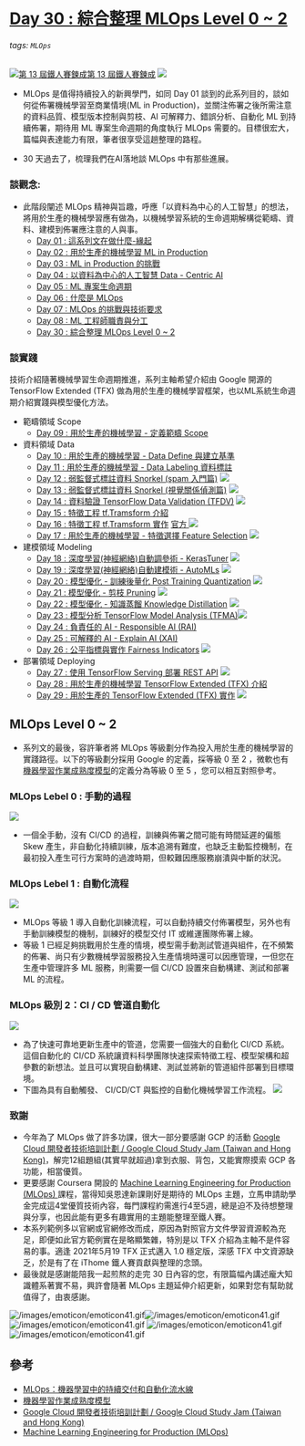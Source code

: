 # [Day 30 : 綜合整理 MLOps Level 0 ~ 2](https://ithelp.ithome.com.tw/articles/10274317)

###### tags: `MLOps`
[![](https://d1dwq032kyr03c.cloudfront.net/images/ironman_sticker/13/ai-and-data.png?sticker "第 13 屆鐵人賽鍊成")第 13 屆鐵人賽鍊成](https://ithelp.ithome.com.tw/users/20121130/ironman/4015)
[![](https://img.shields.io/badge/iThome%E9%90%B5%E4%BA%BA%E8%B3%BD2021-%E5%A8%81%E5%88%A9%E6%96%AF-blue)](https://ithelp.ithome.com.tw/articles/10273652)



- MLOps 是值得持續投入的新興學門，如同 Day 01 談到的此系列目的，談如何從佈署機械學習至商業情境(ML in Production)，並關注佈署之後所需注意的資料品質、模型版本控制與剪枝、AI 可解釋力、錯誤分析、自動化 ML 到持續佈署，期待用 ML 專案生命週期的角度執行 MLOps 需要的。目標很宏大，篇幅與表達能力有限，筆者很享受這趟整理的路程。

- 30 天過去了，梳理我們在AI落地談 MLOps 中有那些進展。
### 談觀念:
- 此階段闡述 MLOps 精神與旨趣，呼應「以資料為中心的人工智慧」的想法，將用於生產的機械學習應有做為，以機械學習系統的生命週期解構從範疇、資料、建模到佈署應注意的人與事。
    - [Day 01 : 這系列文在做什麼-緣起](https://ithelp.ithome.com.tw/articles/10258837)
    - [Day 02 : 用於生產的機械學習 ML in Production](https://ithelp.ithome.com.tw/articles/10258861)
    - [Day 03 : ML in Production 的挑戰](https://ithelp.ithome.com.tw/articles/10259314)
    - [Day 04 : 以資料為中心的人工智慧 Data - Centric AI](https://ithelp.ithome.com.tw/articles/10259708)
    - [Day 05 : ML 專案生命週期](https://ithelp.ithome.com.tw/articles/10259989)
    - [Day 06 : 什麼是 MLOps](https://ithelp.ithome.com.tw/articles/10260304)
    - [Day 07 : MLOps 的挑戰與技術要求](https://ithelp.ithome.com.tw/articles/10260599)
    - [Day 08 : ML 工程師職責與分工](https://ithelp.ithome.com.tw/articles/10260962)
    - [Day 30 : 綜合整理 MLOps Level 0 ~ 2](https://ithelp.ithome.com.tw/articles/10274317)
### 談實踐
技術介紹隨著機械學習生命週期推進，系列主軸希望介紹由 Google 開源的 TensorFlow Extended (TFX) 做為用於生產的機械學習框架，也以ML系統生命週期介紹實踐與模型優化方法。
- 範疇領域 Scope
    - [Day 09 : 用於生產的機械學習 - 定義範疇 Scope](https://ithelp.ithome.com.tw/articles/10261352)
- 資料領域 Data
    - [Day 10 : 用於生產的機械學習 - Data Define 與建立基準](https://ithelp.ithome.com.tw/articles/10261664)
    - [Day 11 : 用於生產的機械學習 - Data Labeling 資料標註](https://ithelp.ithome.com.tw/articles/10262021)
    - [Day 12 : 弱監督式標註資料 Snorkel (spam 入門篇)](https://ithelp.ithome.com.tw/articles/10262325) [![](https://i.imgur.com/pQnQ4tG.png)](https://colab.research.google.com/github/willismax/ML-in-Production-30-days-sharing/blob/main/notebook/12.%E5%85%A5%E9%96%80_Snorkel_.ipynb)
    - [Day 13 : 弱監督式標註資料 Snorkel (視覺關係偵測篇)](https://ithelp.ithome.com.tw/articles/10262699) [![](https://i.imgur.com/pQnQ4tG.png)](https://colab.research.google.com/github/willismax/ML-in-Production-30-days-sharing/blob/main/notebook/13.Snorkel_%E8%A6%96%E8%A6%BA%E9%97%9C%E4%BF%82%E6%AA%A2%E6%B8%ACVRD%E7%AF%84%E4%BE%8B.ipynb)
    - [Day 14 : 資料驗證 TensorFlow Data Validation (TFDV)](https://ithelp.ithome.com.tw/articles/10263091) [![](https://i.imgur.com/pQnQ4tG.png)](https://colab.research.google.com/github/tensorflow/docs-l10n/blob/master/site/zh-cn/tfx/tutorials/data_validation/tfdv_basic.ipynb) 
    - [Day 15 : 特徵工程 tf.Tramsform 介紹](https://ithelp.ithome.com.tw/articles/10263595)
    - [Day 16 : 特徵工程 tf.Tramsform 實作](https://ithelp.ithome.com.tw/articles/10264084) [官方 ![](https://i.imgur.com/pQnQ4tG.png)](https://colab.research.google.com/github/tensorflow/tfx/blob/master/docs/tutorials/transform/simple.ipynb)
    - [Day 17 : 用於生產的機械學習 - 特徵選擇 Feature Selection](https://ithelp.ithome.com.tw/articles/10264846) [![](https://i.imgur.com/pQnQ4tG.png)](https://colab.research.google.com/github/willismax/ML-in-Production-30-days-sharing/blob/main/notebook/17.%E7%89%B9%E5%BE%B5%E9%81%B8%E6%93%87_Deta_Selection_%E9%90%B5%E4%BA%BA%E8%B3%BD%E7%A4%BA%E7%AF%84_.ipynb)
- 建模領域 Modeling
    - [Day 18 : 深度學習(神經網絡)自動調參術 - KerasTuner](https://ithelp.ithome.com.tw/articles/10265801) [![](https://i.imgur.com/pQnQ4tG.png)](https://colab.research.google.com/github/willismax/ML-in-Production-30-days-sharing/blob/main/notebook/18.Keras_Tuner_%E9%90%B5%E4%BA%BA%E8%B3%BD%E5%88%86%E4%BA%AB.ipynb)
    - [Day 19 : 深度學習(神經網絡)自動建模術 - AutoMLs](https://ithelp.ithome.com.tw/articles/10266499) [ ![](https://i.imgur.com/pQnQ4tG.png)]( https://colab.research.google.com/github/keras-team/autokeras/blob/master/docs/ipynb/image_classification.ipynb)
    - [Day 20 : 模型優化 - 訓練後量化 Post Training Quantization](https://ithelp.ithome.com.tw/articles/10267328)  [![](https://i.imgur.com/pQnQ4tG.png)](https://colab.research.google.com/github/willismax/ML-in-Production-30-days-sharing/blob/main/notebook/20.%E8%A8%93%E7%B7%B4%E5%BE%8C%E9%87%8F%E5%8C%96_TensorFolw_Lite_Quantization_%E9%90%B5%E4%BA%BA%E8%B3%BD%E7%A4%BA%E7%AF%84.ipynb)
    - [Day 21 : 模型優化 - 剪枝 Pruning](https://ithelp.ithome.com.tw/articles/10268124)  [![](https://i.imgur.com/pQnQ4tG.png)](https://colab.research.google.com/github/willismax/ML-in-Production-30-days-sharing/blob/main/notebook/21.%E6%A8%A1%E5%9E%8B%E5%84%AA%E5%8C%96_%E5%89%AA%E6%9E%9D_Pruning_.ipynb)
    - [Day 22 : 模型優化 - 知識蒸餾 Knowledge Distillation](https://ithelp.ithome.com.tw/articles/10268783) [![](https://i.imgur.com/pQnQ4tG.png)](https://colab.research.google.com/github/willismax/ML-in-Production-30-days-sharing/blob/main/notebook/22.%E7%9F%A5%E8%AD%98%E8%92%B8%E9%A4%BE_%E9%90%B5%E4%BA%BA%E8%B3%BD%E7%A4%BA%E7%AF%84.ipynb)
    - [Day 23 : 模型分析 TensorFlow Model Analysis (TFMA)](https://ithelp.ithome.com.tw/articles/10269467)[![](https://i.imgur.com/pQnQ4tG.png)](https://colab.research.google.com/github/tensorflow/tfx/blob/master/docs/tutorials/model_analysis/tfma_basic.ipynb#scrollTo=SA2E343NAMRF)
    - [Day 24 : 負責任的 AI - Responsible AI (RAI)](https://ithelp.ithome.com.tw/articles/10270241)
    - [Day 25 : 可解釋的 AI - Explain AI (XAI)](https://ithelp.ithome.com.tw/articles/10270902)
    - [Day 26 : 公平指標與實作 Fairness Indicators](https://ithelp.ithome.com.tw/articles/10271626) [![](https://i.imgur.com/pQnQ4tG.png)](https://colab.research.google.com/github/tensorflow/fairness-indicators/blob/master/g3doc/tutorials/Fairness_Indicators_TFCO_CelebA_Case_Study.ipynb#scrollTo=GRIjYftvuc7b)
- 部署領域 Deploying
    - [Day 27 : 使用 TensorFlow Serving 部署 REST API](https://ithelp.ithome.com.tw/articles/10272257) [![](https://i.imgur.com/pQnQ4tG.png)](https://colab.research.google.com/github/willismax/ML-in-Production-30-days-sharing/blob/main/notebook/27.TensorFlow_Serving_REST_API_%E9%90%B5%E4%BA%BA%E8%B3%BD%E7%A4%BA%E7%AF%84.ipynb)
    - [Day 28 : 用於生產的機械學習 TensorFlow Extended (TFX) 介紹](https://ithelp.ithome.com.tw/articles/10272958)
    - [Day 29 : 用於生產的 TensorFlow Extended (TFX) 實作](https://ithelp.ithome.com.tw/articles/10273652) [ ![](https://i.imgur.com/pQnQ4tG.png)](https://colab.research.google.com/github/willismax/ML-in-Production-30-days-sharing/blob/main/notebook/29.TFX_%E7%B5%84%E4%BB%B6%E7%AD%86%E8%A8%98%E6%9C%AC%E4%BA%92%E5%8B%95%E7%AF%84%E4%BE%8B_%E9%90%B5%E4%BA%BA%E8%B3%BD%E7%A4%BA%E7%AF%84.ipynb)



## MLOps Level 0 ~ 2

- 系列文的最後，容許筆者將 MLOps 等級劃分作為投入用於生產的機械學習的實踐路徑。以下的等級劃分採用 Google 的定義，採等級 0 至 2 ，微軟也有[機器學習作業成熟度模型](https://docs.microsoft.com/zh-tw/azure/architecture/example-scenario/mlops/mlops-maturity-model)的定義分為等級 0 至 5 ，您可以相互對照參考。

### MLOps Lebel 0 : 手動的過程
![](https://cloud.google.com/architecture/images/mlops-continuous-delivery-and-automation-pipelines-in-machine-learning-2-manual-ml.svg)
- 一個全手動，沒有 CI/CD 的過程，訓練與佈署之間可能有時間延遲的偏態 Skew 產生，非自動化持續訓練，版本追溯有難度，也缺乏主動監控機制，在最初投入產生可行方案時的過渡時期，但較難因應服務崩潰與中斷的狀況。

### MLOps Lebel 1 : 自動化流程
![](https://cloud.google.com/architecture/images/mlops-continuous-delivery-and-automation-pipelines-in-machine-learning-3-ml-automation-ct.svg)
- MLOps 等級 1 導入自動化訓練流程，可以自動持續交付佈署模型，另外也有手動訓練模型的機制，訓練好的模型交付 IT 或維運團隊佈署上線。
- 等級 1 已經足夠挑戰用於生產的情境，模型需手動測試管道與組件，在不頻繁的佈署、尚只有少數機械學習服務投入生產情境時還可以因應管理，一但您在生產中管理許多 ML 服務，則需要一個 CI/CD 設置來自動構建、測試和部署 ML 的流程。


### MLOps 級別 2：CI / CD 管道自動化 

![](https://cloud.google.com/architecture/images/mlops-continuous-delivery-and-automation-pipelines-in-machine-learning-4-ml-automation-ci-cd.svg)
- 為了快速可靠地更新生產中的管道，您需要一個強大的自動化 CI/CD 系統。這個自動化的 CI/CD 系統讓資料科學團隊快速探索特徵工程、模型架構和超參數的新想法。並且可以實現自動構建、測試並將新的管道組件部署到目標環境。
- 下圖為具有自動觸發、 CI/CD/CT 與監控的自動化機械學習工作流程。
  ![](https://cloud.google.com/architecture/images/mlops-continuous-delivery-and-automation-pipelines-in-machine-learning-5-stages.svg)



### 致謝

- 今年為了 MLOps 做了許多功課，很大一部分要感謝 GCP 的活動 [Google Cloud 開發者技術培訓計劃 / Google Cloud Study Jam (Taiwan and Hong Kong)](https://www.facebook.com/groups/googlecloudstudyjamtwhk)，解完12組題組(其實早就超過)拿到衣服、背包，又能實際摸索 GCP 各功能，相當優質。
- 更要感謝 Coursera 開設的 [Machine Learning Engineering for Production (MLOps) ](https://www.coursera.org/specializations/machine-learning-engineering-for-production-mlops)課程，當得知吳恩達新課剛好是期待的 MLOps 主題，立馬申請助學金完成這4堂優質技術內容，每門課程約需進行4至5週，總是迫不及待想整理與分享，也因此能有更多有趣實用的主題能整理至鐵人賽。
- 本系列範例多以官網或官網修改而成，原因為對照官方文件學習資源較為充足，即便如此官方範例實在是略顯繁雜，特別是以 TFX 介紹為主軸不是件容易的事。適逢 2021年5月19 TFX 正式邁入 1.0 穩定版，深感 TFX 中文資源缺乏，於是有了在 iThome 鐵人賽貢獻與整理的念頭。
- 最後就是感謝能陪我一起煎熬的走完 30 日內容的您，有限篇幅內講述龐大知識體系著實不易，興許會隨著 MLOps 主題延伸介紹更新，如果對您有幫助就值得了，由衷感謝。

![/images/emoticon/emoticon41.gif](/images/emoticon/emoticon41.gif)![/images/emoticon/emoticon41.gif](/images/emoticon/emoticon41.gif) ![/images/emoticon/emoticon41.gif](/images/emoticon/emoticon41.gif) ![/images/emoticon/emoticon41.gif](/images/emoticon/emoticon41.gif) ![/images/emoticon/emoticon41.gif](/images/emoticon/emoticon41.gif) 
## 參考
- [MLOps：機器學習中的持續交付和自動化流水線](https://cloud.google.com/architecture/mlops-continuous-delivery-and-automation-pipelines-in-machine-learning)
- [機器學習作業成熟度模型](https://docs.microsoft.com/zh-tw/azure/architecture/example-scenario/mlops/mlops-maturity-model)
- [Google Cloud 開發者技術培訓計劃 / Google Cloud Study Jam (Taiwan and Hong Kong)](https://www.facebook.com/groups/googlecloudstudyjamtwhk)
- [Machine Learning Engineering for Production (MLOps) ](https://www.coursera.org/specializations/machine-learning-engineering-for-production-mlops)
